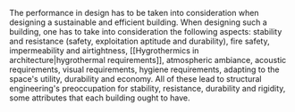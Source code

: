 The performance in design has to be taken into consideration when designing a sustainable and efficient building. When designing such a building, one has to take into consideration the following aspects: stability and resistance (safety, exploitation aptitude and durability), fire safety, impermeability and airtightness, [[Hygrothermics in architecture|hygrothermal requirements]], atmospheric ambiance, acoustic requirements, visual requirements, hygiene requirements, adapting to the space's utility, durability and economy. All of these lead to structural engineering's preoccupation for stability, resistance, durability and rigidity, some attributes that each building ought to have.  